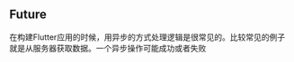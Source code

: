 <!--
 * @Description: In User Settings Edit
 * @Author: your name
 * @Date: 2019-09-24 19:19:47
 * @LastEditTime: 2019-09-24 19:19:47
 * @LastEditors: your name
 -->
## Future

在构建Flutter应用的时候，用异步的方式处理逻辑是很常见的。比较常见的例子就是从服务器获取数据。一个异步操作可能成功或者失败